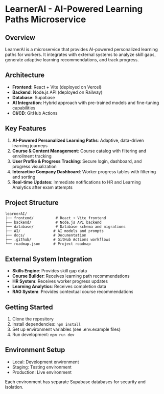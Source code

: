 # LearnerAI - AI-Powered Learning Paths Microservice

## Overview
LearnerAI is a microservice that provides AI-powered personalized learning paths for workers. It integrates with external systems to analyze skill gaps, generate adaptive learning recommendations, and track progress.

## Architecture
- **Frontend**: React + Vite (deployed on Vercel)
- **Backend**: Node.js API (deployed on Railway)
- **Database**: Supabase
- **AI Integration**: Hybrid approach with pre-trained models and fine-tuning capabilities
- **CI/CD**: GitHub Actions

## Key Features
1. **AI-Powered Personalized Learning Paths**: Adaptive, data-driven learning journeys
2. **Course & Content Management**: Course catalog with filtering and enrollment tracking
3. **User Profile & Progress Tracking**: Secure login, dashboard, and progress visualization
4. **Interactive Company Dashboard**: Worker progress tables with filtering and sorting
5. **Real-time Updates**: Immediate notifications to HR and Learning Analytics after exam attempts

## Project Structure
```
learnerAI/
├── frontend/          # React + Vite frontend
├── backend/           # Node.js API backend
├── database/          # Database schema and migrations
├── AI/               # AI models and prompts
├── docs/             # Documentation
├── .github/          # GitHub Actions workflows
└── roadmap.json      # Project roadmap
```

## External System Integration
- **Skills Engine**: Provides skill gap data
- **Course Builder**: Receives learning path recommendations
- **HR System**: Receives worker progress updates
- **Learning Analytics**: Receives completion data
- **RAG System**: Provides contextual course recommendations

## Getting Started
1. Clone the repository
2. Install dependencies: `npm install`
3. Set up environment variables (see .env.example files)
4. Run development: `npm run dev`

## Environment Setup
- Local: Development environment
- Staging: Testing environment
- Production: Live environment

Each environment has separate Supabase databases for security and isolation.